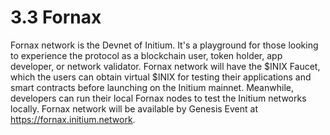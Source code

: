 # 3.3 Fornax

Fornax network is the Devnet of Initium. It's a playground for those looking to experience the protocol as a blockchain user, token holder, app developer, or network validator. Fornax network will have the $INIX Faucet, which the users can obtain virtual $INIX for testing their applications and smart contracts before launching on the Initium mainnet. Meanwhile, developers can run their local Fornax nodes to test the Initium networks locally. Fornax network will be available by Genesis Event at https://fornax.initium.network.
